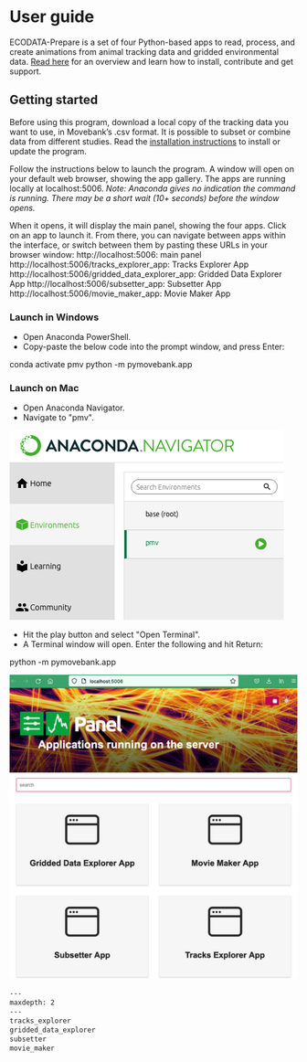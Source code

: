 # User guide

ECODATA-Prepare is a set of four Python-based apps to read, process, and create animations from animal tracking data and gridded environmental data. [Read here](https://ecodata-apps.readthedocs.io/en/latest/index.html) for an overview and learn how to install, contribute and get support.

## Getting started

Before using this program, download a local copy of the tracking data you want to use, in Movebank’s .csv format. It is possible to subset or combine data from different studies. Read the [installation instructions](../installation) to install or update the program.

Follow the instructions below to launch the program. A window will open on your default web browser, showing the app gallery. The apps are running locally at localhost:5006. *Note: Anaconda gives no indication the command is running. There may be a short wait (10+ seconds) before the window opens.*

When it opens, it will display the main panel, showing the four apps. Click on an app to launch it. From there, you can navigate between apps within the interface, or switch between them by pasting these URLs in your browser window:
http://localhost:5006: main panel
http://localhost:5006/tracks_explorer_app: Tracks Explorer App
http://localhost:5006/gridded_data_explorer_app: Gridded Data Explorer App
http://localhost:5006/subsetter_app: Subsetter App
http://localhost:5006/movie_maker_app: Movie Maker App

### Launch in Windows

- Open Anaconda PowerShell.
- Copy-paste the below code into the prompt window, and press Enter:

conda activate pmv
python -m pymovebank.app

### Launch on Mac

- Open Anaconda Navigator.
- Navigate to "pmv".

![anaconda_navigator](../images/anaconda_navigator.png)

- Hit the play button and select "Open Terminal".
- A Terminal window will open. Enter the following and hit Return:

python -m pymovebank.app

![ecodata-prepare_panel](../images/ecodata-prepare_panel.png)


```{toctree}
---
maxdepth: 2
---
tracks_explorer
gridded_data_explorer
subsetter
movie_maker

```